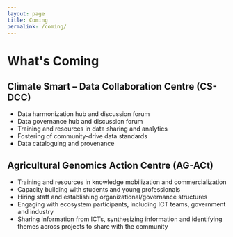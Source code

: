 ```yaml
---
layout: page
title: Coming
permalink: /coming/
---
```


# What's Coming
 
## Climate Smart – Data Collaboration Centre (CS-DCC)
- Data harmonization hub and discussion forum
- Data governance hub and discussion forum
- Training and resources in data sharing and analytics
- Fostering of community-drive data standards
- Data cataloguing and provenance

## Agricultural Genomics Action Centre (AG-ACt) 
- Training and resources in knowledge mobilization and commercialization
- Capacity building with students and young professionals
- Hiring staff and establishing organizational/governance structures
- Engaging with ecosystem participants, including ICT teams, government and industry
- Sharing information from ICTs, synthesizing information and identifying themes across projects to share with the community
